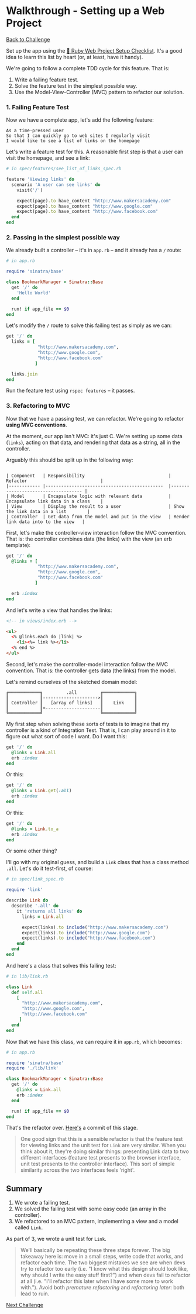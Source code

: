 # Walkthrough - Setting up a Web Project

[Back to Challenge](../02_setting_up_a_web_project.md)

Set up the app using the [:pill: Ruby Web Project Setup Checklist](../../pills/ruby_web_project_setup_list.md). It's a good idea to learn this list by heart (or, at least, have it handy).

We're going to follow a complete TDD cycle for this feature. That is:

1. Write a failing feature test.
2. Solve the feature test in the simplest possible way.
3. Use the Model-View-Controller (MVC) pattern to refactor our solution.

### 1. Failing Feature Test

Now we have a complete app, let's add the following feature:

```
As a time-pressed user
So that I can quickly go to web sites I regularly visit
I would like to see a list of links on the homepage
```

Let's write a feature test for this. A reasonable first step is that a user can visit the homepage, and see a link:

```ruby
# in spec/features/see_list_of_links_spec.rb

feature 'Viewing links' do
  scenario 'A user can see links' do
    visit('/')

    expect(page).to have_content "http://www.makersacademy.com"
    expect(page).to have_content "http://www.google.com"
    expect(page).to have_content "http://www.facebook.com"
  end
end
```

### 2. Passing in the simplest possible way

We already built a controller – it's in `app.rb` – and it already has a `/` route:

```ruby
# in app.rb

require 'sinatra/base'

class BookmarkManager < Sinatra::Base
  get '/' do
    'Hello World'
  end

  run! if app_file == $0
end
```

Let's modify the `/` route to solve this failing test as simply as we can:

```ruby
get '/' do
  links = [
            "http://www.makersacademy.com",
            "http://www.google.com",
            "http://www.facebook.com"
           ]

  links.join
end
```

Run the feature test using `rspec features` – it passes.

### 3. Refactoring to MVC

Now that we have a passing test, we can refactor. We're going to refactor **using MVC conventions**.

At the moment, our app isn't MVC: it's just C. We're setting up some data (`links`), acting on that data, and rendering that data as a string, all in the controller.

Arguably this should be split up in the following way:

```

| Component   | Responsibility                                | Refactor                            |
|------------ |---------------------------------------------  |------------------------------------ |
| Model       | Encapsulate logic with relevant data          | Encapsulate link data in a class    |
| View        | Display the result to a user                  | Show the link data in a list        |
| Controller  | Get data from the model and put in the view   | Render link data into to the view   |
```

First, let's make the controller–view interaction follow the MVC convention. That is: the controller combines data (the links) with the view (an erb template):

```ruby
get '/' do
  @links = [
            "http://www.makersacademy.com",
            "http://www.google.com",
            "http://www.facebook.com"
           ]

  erb :index
end
```

And let's write a view that handles the links:

```html
<!-- in views/index.erb -->

<ul>
  <% @links.each do |link| %>
    <li><%= link %></li>
  <% end %>
</ul>
```

Second, let's make the controller-model interaction follow the MVC convention. That is: the controller gets data (the links) from the model.

Let's remind ourselves of the sketched domain model:

```
╔════════════╗         .all         ╔════════════╗
║            ║--------------------->║            ║
║ Controller ║   [array of links]   ║    Link    ║
║            ║<---------------------║            ║
╚════════════╝                      ╚════════════╝
```

My first step when solving these sorts of tests is to imagine that my controller is a kind of Integration Test. That is, I can play around in it to figure out what sort of code I want. Do I want this:

```ruby
get '/' do
  @links = Link.all
  erb :index
end
```

Or this:

```ruby
get '/' do
  @links = Link.get(:all)
  erb :index
end
```

Or this:

```ruby
get '/' do
  @links = Link.to_a
  erb :index
end
```

Or some other thing?

I'll go with my original guess, and build a `Link` class that has a class method `.all`. Let's do it test-first, of course:

```ruby
# in spec/link_spec.rb

require 'link'

describe Link do
  describe '.all' do
    it 'returns all links' do
      links = Link.all

      expect(links).to include("http://www.makersacademy.com")
      expect(links).to include("http://www.google.com")
      expect(links).to include("http://www.facebook.com")
    end
  end
end
```

And here's a class that solves this failing test:

```ruby
# in lib/link.rb

class Link
  def self.all
    [
      "http://www.makersacademy.com",
      "http://www.google.com",
      "http://www.facebook.com"
     ]
  end
end
```

Now that we have this class, we can require it in `app.rb`, which becomes:

```ruby
# in app.rb

require 'sinatra/base'
require './lib/link'

class BookmarkManager < Sinatra::Base
  get '/' do
    @links = Link.all
    erb :index
  end

  run! if app_file == $0
end
```

That's the refactor over. [Here's](https://github.com/sjmog/bookmark_manager/commit/5d6b8da046dbf533e5e92b49275951ad2d22d684) a commit of this stage.

> One good sign that this is a sensible refactor is that the feature test for viewing links and the unit test for `Link` are very similar. When you think about it, they're doing similar things: presenting Link data to two different interfaces (feature test presents to the browser interface, unit test presents to the controller interface). This sort of simple similarity across the two interfaces feels 'right'.

## Summary

1. We wrote a failing test.
2. We solved the failing test with some easy code (an array in the controller).
3. We refactored to an MVC pattern, implementing a view and a model called `Link`.

As part of 3, we wrote a unit test for `Link`.

> We'll basically be repeating these three steps forever. The big takeaway here is: move in a small steps, write code that works, and refactor each time. The two biggest mistakes we see are when devs try to refactor too early (i.e. "I know what this design should look like, why should I write the easy stuff first?") and when devs fail to refactor at all (i.e. "I'll refactor this later when I have some more to work with."). Avoid both _premature refactoring_ and _refactoring later_: both lead to ruin.

[Next Challenge](../03_setting_up_a_database.md)
